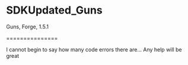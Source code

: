 SDKUpdated_Guns
===============

Guns, Forge, 1.5.1

===============


I cannot begin to say how many code errors there are... Any help will be great
